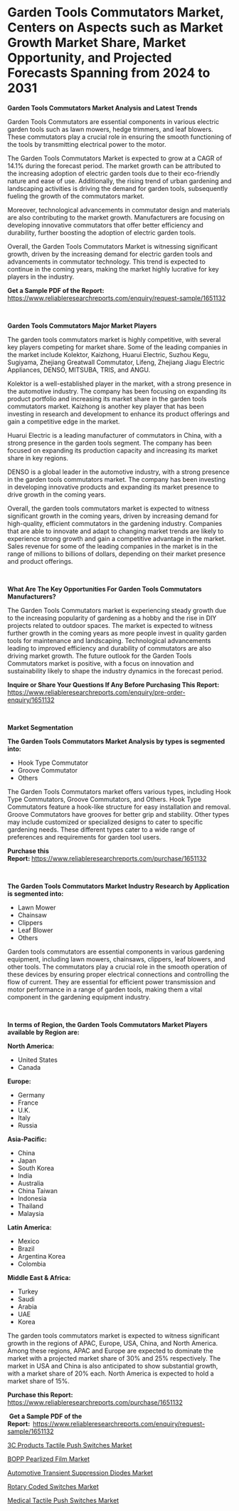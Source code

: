 <p><h1>Garden Tools Commutators Market, Centers on Aspects such as Market Growth Market Share, Market Opportunity, and Projected Forecasts Spanning from 2024 to 2031</h1></p><p><strong>Garden Tools Commutators Market Analysis and Latest Trends</strong></p>
<p><p>Garden Tools Commutators are essential components in various electric garden tools such as lawn mowers, hedge trimmers, and leaf blowers. These commutators play a crucial role in ensuring the smooth functioning of the tools by transmitting electrical power to the motor.</p><p>The Garden Tools Commutators Market is expected to grow at a CAGR of 14.1% during the forecast period. The market growth can be attributed to the increasing adoption of electric garden tools due to their eco-friendly nature and ease of use. Additionally, the rising trend of urban gardening and landscaping activities is driving the demand for garden tools, subsequently fueling the growth of the commutators market.</p><p>Moreover, technological advancements in commutator design and materials are also contributing to the market growth. Manufacturers are focusing on developing innovative commutators that offer better efficiency and durability, further boosting the adoption of electric garden tools.</p><p>Overall, the Garden Tools Commutators Market is witnessing significant growth, driven by the increasing demand for electric garden tools and advancements in commutator technology. This trend is expected to continue in the coming years, making the market highly lucrative for key players in the industry.</p></p>
<p><strong>Get a Sample PDF of the Report:&nbsp;</strong> <a href="https://www.reliableresearchreports.com/enquiry/request-sample/1651132">https://www.reliableresearchreports.com/enquiry/request-sample/1651132</a></p>
<p>&nbsp;</p>
<p><strong>Garden Tools Commutators Major Market Players</strong></p>
<p><p>The garden tools commutators market is highly competitive, with several key players competing for market share. Some of the leading companies in the market include Kolektor, Kaizhong, Huarui Electric, Suzhou Kegu, Sugiyama, Zhejiang Greatwall Commutator, Lifeng, Zhejiang Jiagu Electric Appliances, DENSO, MITSUBA, TRIS, and ANGU. </p><p>Kolektor is a well-established player in the market, with a strong presence in the automotive industry. The company has been focusing on expanding its product portfolio and increasing its market share in the garden tools commutators market. Kaizhong is another key player that has been investing in research and development to enhance its product offerings and gain a competitive edge in the market. </p><p>Huarui Electric is a leading manufacturer of commutators in China, with a strong presence in the garden tools segment. The company has been focused on expanding its production capacity and increasing its market share in key regions. </p><p>DENSO is a global leader in the automotive industry, with a strong presence in the garden tools commutators market. The company has been investing in developing innovative products and expanding its market presence to drive growth in the coming years. </p><p>Overall, the garden tools commutators market is expected to witness significant growth in the coming years, driven by increasing demand for high-quality, efficient commutators in the gardening industry. Companies that are able to innovate and adapt to changing market trends are likely to experience strong growth and gain a competitive advantage in the market. Sales revenue for some of the leading companies in the market is in the range of millions to billions of dollars, depending on their market presence and product offerings.</p></p>
<p>&nbsp;</p>
<p><strong>What Are The Key Opportunities For Garden Tools Commutators Manufacturers?</strong></p>
<p><p>The Garden Tools Commutators market is experiencing steady growth due to the increasing popularity of gardening as a hobby and the rise in DIY projects related to outdoor spaces. The market is expected to witness further growth in the coming years as more people invest in quality garden tools for maintenance and landscaping. Technological advancements leading to improved efficiency and durability of commutators are also driving market growth. The future outlook for the Garden Tools Commutators market is positive, with a focus on innovation and sustainability likely to shape the industry dynamics in the forecast period.</p></p>
<p><strong>Inquire or Share Your Questions If Any Before Purchasing This Report:</strong> <a href="https://www.reliableresearchreports.com/enquiry/pre-order-enquiry/1651132">https://www.reliableresearchreports.com/enquiry/pre-order-enquiry/1651132</a></p>
<p>&nbsp;</p>
<p><strong>Market Segmentation</strong></p>
<p><strong>The Garden Tools Commutators Market Analysis by types is segmented into:</strong></p>
<p><ul><li>Hook Type Commutator</li><li>Groove Commutator</li><li>Others</li></ul></p>
<p><p>The Garden Tools Commutators market offers various types, including Hook Type Commutators, Groove Commutators, and Others. Hook Type Commutators feature a hook-like structure for easy installation and removal. Groove Commutators have grooves for better grip and stability. Other types may include customized or specialized designs to cater to specific gardening needs. These different types cater to a wide range of preferences and requirements for garden tool users.</p></p>
<p><strong>Purchase this Report:&nbsp;</strong><a href="https://www.reliableresearchreports.com/purchase/1651132">https://www.reliableresearchreports.com/purchase/1651132</a></p>
<p>&nbsp;</p>
<p><strong>The Garden Tools Commutators Market Industry Research by Application is segmented into:</strong></p>
<p><ul><li>Lawn Mower</li><li>Chainsaw</li><li>Clippers</li><li>Leaf Blower</li><li>Others</li></ul></p>
<p><p>Garden tools commutators are essential components in various gardening equipment, including lawn mowers, chainsaws, clippers, leaf blowers, and other tools. The commutators play a crucial role in the smooth operation of these devices by ensuring proper electrical connections and controlling the flow of current. They are essential for efficient power transmission and motor performance in a range of garden tools, making them a vital component in the gardening equipment industry.</p></p>
<p>&nbsp;</p>
<p><strong>In terms of Region, the Garden Tools Commutators Market Players available by Region are:</strong></p>
<p>
    <p> <strong> North America: </strong>
        <ul>
            <li>United States</li>
            <li>Canada</li>
        </ul>
        </p> 
    <p> <strong> Europe: </strong>
        <ul>
            <li>Germany</li>
            <li>France</li>
            <li>U.K.</li>
            <li>Italy</li>
            <li>Russia</li>
        </ul>
        </p> 
    <p> <strong> Asia-Pacific: </strong>
        <ul>
            <li>China</li>
            <li>Japan</li>
            <li>South Korea</li>
            <li>India</li>
            <li>Australia</li>
            <li>China Taiwan</li>
            <li>Indonesia</li>
            <li>Thailand</li>
            <li>Malaysia</li>
        </ul>
        </p> 
    <p> <strong> Latin America: </strong>
        <ul>
            <li>Mexico</li>
            <li>Brazil</li>
            <li>Argentina Korea</li>
            <li>Colombia</li>
        </ul>
        </p> 
    <p> <strong> Middle East & Africa: </strong>
        <ul>
            <li>Turkey</li>
            <li>Saudi</li>
            <li>Arabia</li>
            <li>UAE</li>
            <li>Korea</li>
        </ul>
    </p>
    </p>
<p><p>The garden tools commutators market is expected to witness significant growth in the regions of APAC, Europe, USA, China, and North America. Among these regions, APAC and Europe are expected to dominate the market with a projected market share of 30% and 25% respectively. The market in USA and China is also anticipated to show substantial growth, with a market share of 20% each. North America is expected to hold a market share of 15%.</p></p>
<p><strong>Purchase this Report: </strong><a href="https://www.reliableresearchreports.com/purchase/1651132">https://www.reliableresearchreports.com/purchase/1651132</a></p>
<p>&nbsp;<strong>Get a Sample PDF of the Report:&nbsp;&nbsp;</strong><a href="https://www.reliableresearchreports.com/enquiry/request-sample/1651132">https://www.reliableresearchreports.com/enquiry/request-sample/1651132</a></p>
<p><strong></strong></p>
<p><p><a href="https://github.com/yoshih12/Market-Research-Report-List-1/blob/main/3c-products-tactile-push-switches-market.md">3C Products Tactile Push Switches Market</a></p><p><a href="https://issuu.com/reportprime-2/docs/bopp-pearlized-film-market-size-2030.pptx">BOPP Pearlized Film Market</a></p><p><a href="https://github.com/jerrycopelandthomaswsqd8q/Market-Research-Report-List-1/blob/main/automotive-transient-suppression-diodes-market.md">Automotive Transient Suppression Diodes Market</a></p><p><a href="https://issuu.com/reportprime-2/docs/rotary-coded-switches-market-size-2030.pptx">Rotary Coded Switches Market</a></p><p><a href="https://github.com/castoriffic/Market-Research-Report-List-3/blob/main/medical-tactile-push-switches-market.md">Medical Tactile Push Switches Market</a></p></p>